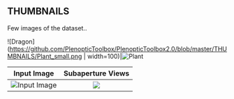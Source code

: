 ## THUMBNAILS

Few images of the dataset..

![Dragon](https://github.com/PlenopticToolbox/PlenopticToolbox2.0/blob/master/THUMBNAILS/Plant_small.png | width=100)|![Plant](https://github.com/PlenopticToolbox/PlenopticToolbox2.0/blob/master/Plant_small.png)


Input Image                |  Subaperture Views
:-------------------------:|:-------------------------:
![Input Image](https://github.com/PlenopticToolbox/PlenopticToolbox2.0/blob/master/python/samples/Dragon_Processed%20copy.jpg)  |  ![](https://github.com/PlenopticToolbox/PlenopticToolbox2.0/blob/master/python/samples/Dragon_Processed_subarpertureimages%20copy.jpg)


